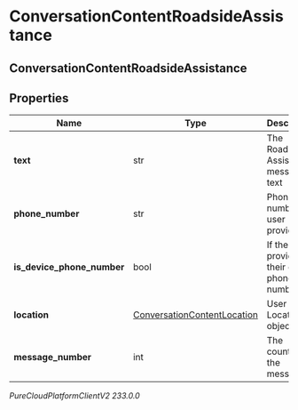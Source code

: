 # ConversationContentRoadsideAssistance

## ConversationContentRoadsideAssistance

## Properties

|Name | Type | Description | Notes|
|------------ | ------------- | ------------- | -------------|
| **text** | str | The Roadside Assistance message text | [optional] |
| **phone_number** | str | Phone number the user provided | [optional] |
| **is_device_phone_number** | bool | If the user provided their own phone number | [optional] |
| **location** | [ConversationContentLocation](ConversationContentLocation) | User Location object | [optional] |
| **message_number** | int | The counter of the message | [optional] |



_PureCloudPlatformClientV2 233.0.0_
